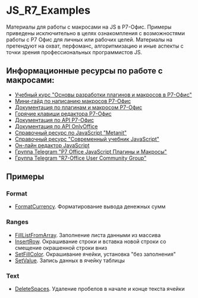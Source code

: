 # JS_R7_Examples
Материалы для работы c макросами на JS в Р7-Офис. 
Примеры приведены исключительно в целях ознакомпления с возможностями работы с Р7 Офис для личных или рабочих целей.
Материалы на претендуют на охват, перфоманс, алгоритмизацию и иные аспекты с точки зрения профессиональных программистов JS.

## Информационные ресурсы по работе с макросами:
- [Учебный курс "Основы разработки плагинов и макросов в Р7-Офис"](https://r7-consult.ru/vc-oglav)
- [Мини-гайд по написанию макросов Р7-Офис](https://r7-office.ru/tpost/gj80r5kp41-gaid-po-napisaniyu-makrosov-na-javascrip)
- [Документация по плагинам и макросом Р7-Офис](https://support.r7-office.ru/category/desktop_editors/plugins-and-macros/)
- [Горячие клавиши редактора Р7-Офис](https://support.r7-office.ru/desktop_editors/plugins-and-macros/general_about_plugins_macros/gorjachie-klavishi-dlja-raboty-s-oknom-makrosy/)
- [Документация по API Р7-Офис](https://support.r7-office.ru/category/using-api-document-builder/)
- [Документация по API OnlyOffice](https://api.onlyoffice.com/officeapi/basic)
- [Справочный ресурс по JavaScript "Metanit"](https://metanit.com/web/javascript/1.1.php)
- [Справочный ресурс "Современный учебник JavaScript"](https://learn.javascript.ru)
- [Он-лайн редактор JavaScript](https://www.codechef.com/javascript-online-compiler)
- [Группа Telegram "Р7 Office JavaScript Плагины и Макросы"](https://t.me/R7JavaScript)
- [Группа Telegram "R7-Office User Community Group"](https://t.me/r7officeucg)

## Примеры

### Format
- [FormatCurrency](Format/FormatCurrency.js). Форматирование вывода денежных сумм

### Ranges
- [FillListFromArray](Ranges/FillListFromArray.js). Заполнение листа данными из массива
- [InsertRow](Ranges/InsertRow.js). Окрашивание строки и вставка новой строки со смещение окрашенной строки вниз
- [SetFillColor](Ranges/SetFillColor.js). Окрашивание ячейки, установка "без заполнения"
- [SetValue](Ranges/SetValue.js). Запись данных в ячейку таблицы

### Text
- [DeleteSpaces](Text/DeleteSpaces.js). Удаление пробелов в начале и конце текста ячейки